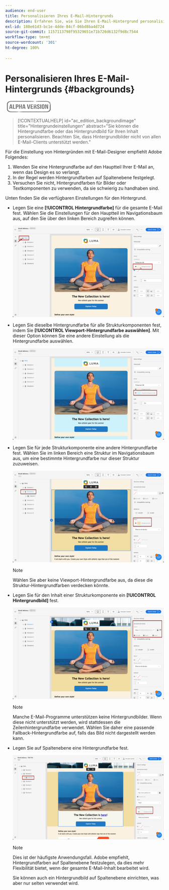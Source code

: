 ```yaml
---
audience: end-user
title: Personalisieren Ihres E-Mail-Hintergrunds
description: Erfahren Sie, wie Sie Ihren E-Mail-Hintergrund personalisieren
exl-id: 180e61d3-bc1e-4dde-84cf-06bd8ba4d724
source-git-commit: 1157113798f95329651e71b726d6132f9d8c7544
workflow-type: tm+mt
source-wordcount: '301'
ht-degree: 100%

---
```


# Personalisieren Ihres E-Mail-Hintergrunds {#backgrounds}

![](../assets/do-not-localize/badge.png)

>[!CONTEXTUALHELP]
>id="ac_edition_backgroundimage"
>title="Hintergrundeinstellungen"
>abstract="Sie können die Hintergrundfarbe oder das Hintergrundbild für Ihren Inhalt personalisieren. Beachten Sie, dass Hintergrundbilder nicht von allen E-Mail-Clients unterstützt werden."

Für die Einstellung von Hintergründen mit E-Mail-Designer empfiehlt Adobe Folgendes:

1. Wenden Sie eine Hintergrundfarbe auf den Hauptteil Ihrer E-Mail an, wenn das Design es so verlangt.
1. In der Regel werden Hintergrundfarben auf Spaltenebene festgelegt.
1. Versuchen Sie nicht, Hintergrundfarben für Bilder oder Textkomponenten zu verwenden, da sie schwierig zu handhaben sind.

Unten finden Sie die verfügbaren Einstellungen für den Hintergrund.

* Legen Sie eine **[!UICONTROL Hintergrundfarbe]** für die gesamte E-Mail fest. Wählen Sie die Einstellungen für den Hauptteil im Navigationsbaum aus, auf den Sie über den linken Bereich zugreifen können.

   ![](assets/background_1.png)

* Legen Sie dieselbe Hintergrundfarbe für alle Strukturkomponenten fest, indem Sie **[!UICONTROL Viewport-Hintergrundfarbe auswählen]**. Mit dieser Option können Sie eine andere Einstellung als die Hintergrundfarbe auswählen.

   ![](assets/background_2.png)

* Legen Sie für jede Strukturkomponente eine andere Hintergrundfarbe fest. Wählen Sie im linken Bereich eine Struktur im Navigationsbaum aus, um eine bestimmte Hintergrundfarbe nur dieser Struktur zuzuweisen.

   ![](assets/background_3.png)

   >[!NOTE]
   >
   >Wählen Sie aber keine Viewport-Hintergrundfarbe aus, da diese die Struktur-Hintergrundfarben verdecken könnte.

* Legen Sie für den Inhalt einer Strukturkomponente ein **[!UICONTROL Hintergrundbild]** fest.

   ![](assets/background_4.png)

   >[!NOTE]
   >
   >Manche E-Mail-Programme unterstützen keine Hintergrundbilder. Wenn diese nicht unterstützt werden, wird stattdessen die Zeilenhintergrundfarbe verwendet. Wählen Sie daher eine passende Fallback-Hintergrundfarbe auf, falls das Bild nicht dargestellt werden kann.

* Legen Sie auf Spaltenebene eine Hintergrundfarbe fest.

   ![](assets/background_5.png)

   >[!NOTE]
   >
   >Dies ist der häufigste Anwendungsfall. Adobe empfiehlt, Hintergrundfarben auf Spaltenebene festzulegen, da dies mehr Flexibilität bietet, wenn der gesamte E-Mail-Inhalt bearbeitet wird.

   Sie können auch ein Hintergrundbild auf Spaltenebene einrichten, was aber nur selten verwendet wird.
